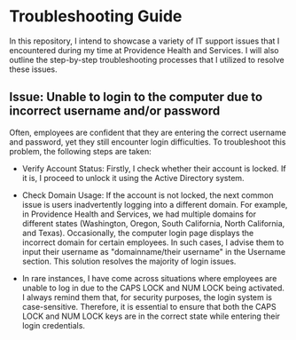 # Troubleshooting Guide

In this repository, I intend to showcase a variety of IT support issues that I encountered during my time at Providence Health and Services. I will also outline the step-by-step troubleshooting processes that I utilized to resolve these issues.
## Issue: Unable to login to the computer due to incorrect username and/or password

Often, employees are confident that they are entering the correct username and password, yet they still encounter login difficulties. To troubleshoot this problem, the following steps are taken:

- Verify Account Status: Firstly, I check whether their account is locked. If it is, I proceed to unlock it using the Active Directory system.

- Check Domain Usage: If the account is not locked, the next common issue is users inadvertently logging into a different domain. For example, in Providence Health and Services, we had multiple domains for different states (Washington, Oregon, South California, North California, and Texas). Occasionally, the computer login page displays the incorrect domain for certain employees. In such cases, I advise them to input their username as "domainname/their username" in the Username section. This solution resolves the majority of login issues.

- In rare instances, I have come across situations where employees are unable to log in due to the CAPS LOCK and NUM LOCK being activated. I always remind them that, for security purposes, the login system is case-sensitive. Therefore, it is essential to ensure that both the CAPS LOCK and NUM LOCK keys are in the correct state while entering their login credentials.
